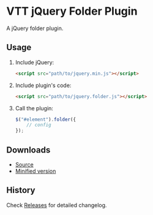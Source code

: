 # VTT jQuery Folder Plugin
A jQuery folder plugin.

## Usage

1. Include jQuery:

	```html
	<script src="path/to/jquery.min.js"></script>
	```

2. Include plugin's code:

	```html
	<script src="path/to/jquery.folder.js"></script>
	```

3. Call the plugin:

	```javascript
	$("#element").folder({
		// config
	});
	```

## Downloads

* [Source](https://raw.githubusercontent.com/libeo-vtt/jquery-folder/master/dist/jquery.folder.js)
* [Minified version](https://raw.githubusercontent.com/libeo-vtt/jquery-folder/master/dist/jquery.folder.min.js)

## History

Check [Releases](../../releases) for detailed changelog.


